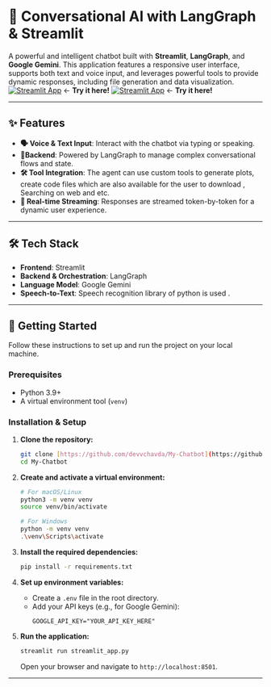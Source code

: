 # 🤖 Conversational AI with LangGraph & Streamlit

A powerful and intelligent chatbot built with **Streamlit**, **LangGraph**, and **Google Gemini**. This application features a responsive user interface, supports both text and voice input, and leverages powerful tools to provide dynamic responses, including file generation and data visualization.
[![Streamlit App](https://static.streamlit.io/badges/streamlit_badge_black_white.svg)](https://my-chatbot-almc.onrender.com/) ← **Try it here!**
[![Streamlit App](https://static.streamlit.io/badges/streamlit_badge_black_white.svg)](https://huggingface.co/spaces/devchavda11/MyChatbot) ← **Try it here!**




***

## ✨ Features

* **🗣️ Voice & Text Input**: Interact with the chatbot via typing or speaking.
* **🧠Backend**: Powered by LangGraph to manage complex conversational flows and state.
* **🛠️ Tool Integration**: The agent can use custom tools to generate plots, create code files which are also available for the user to download , Searching on web and etc. 
* **🚀 Real-time Streaming**: Responses are streamed token-by-token for a dynamic user experience.

***

## 🛠️ Tech Stack

* **Frontend**: Streamlit
* **Backend & Orchestration**: LangGraph
* **Language Model**: Google Gemini 
* **Speech-to-Text**: Speech recognition library of python is used . 

***

## 🚀 Getting Started

Follow these instructions to set up and run the project on your local machine.

### Prerequisites

* Python 3.9+
* A virtual environment tool (`venv`)

### Installation & Setup

1.  **Clone the repository:**
    ```bash
    git clone [https://github.com/devvchavda/My-Chatbot](https://github.com/devvchavda/My-Chatbot)
    cd My-Chatbot
    ```

2.  **Create and activate a virtual environment:**
    ```bash
    # For macOS/Linux
    python3 -m venv venv
    source venv/bin/activate

    # For Windows
    python -m venv venv
    .\venv\Scripts\activate
    ```

3.  **Install the required dependencies:**
    ```bash
    pip install -r requirements.txt
    ```

4.  **Set up environment variables:**
    * Create a `.env` file in the root directory.
    * Add your API keys (e.g., for Google Gemini):
        ```
        GOOGLE_API_KEY="YOUR_API_KEY_HERE"
        ```

5.  **Run the application:**
    ```bash
    streamlit run streamlit_app.py
    ```
    Open your browser and navigate to `http://localhost:8501`.

***


